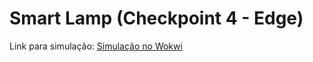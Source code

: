 # Smart Lamp (Checkpoint 4 - Edge)
Link para simulação: [Simulação no Wokwi](https://wokwi.com/projects/407859793705143297)

